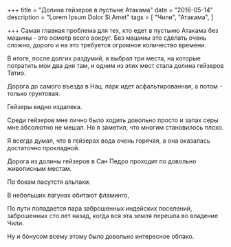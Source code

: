 +++
title = "Долина гейзеров в пустыне Атакама"
date = "2016-05-14"
description = "Lorem Ipsum Dolor Si Amet"
tags = [
    "Чили",
    "Атакама",
]

+++
Самая главная проблема для тех, кто едет в пустыню Атакама без машины - это осмотр всего вокруг. Без машины это сделать очень сложно, дорого и на это требуется огромное количество времени.

В итоге, после долгих раздумий, я выбрал три места, на которые потратить мои два дня там, и одним из этих мест стала долина гейзеров Татио.



Дорога до самого въезда в Нац. парк идет асфальтированная, а потом - только грунтовая.



Гейзеры видно издалека.



Среди гейзеров мне лично было ходить довольно просто и запах серы мне абсолютно не мешал. Но я заметил, что многим становилось плохо.



Я всегда думал, что в гейзерах вода очень горячая, а она оказалась достаточно прохладной.











Дорога из долины гейзеров в Сан Педро проходит по довольно живописным местам.





По бокам пасутстя альпаки.





В небольших лагунах обитают фламинго,





По пути попадается пара заброшенных индейских поселений, заброшенных сто лет назад, когда вся эта земля перешла во владение Чили.



Ну и бонусом всему этому было довольно интересное облако.
